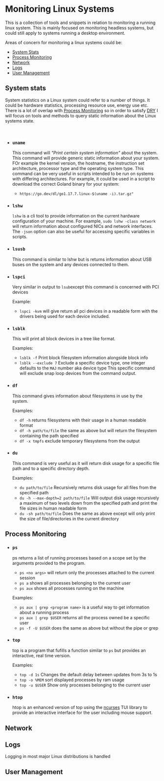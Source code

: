 # Monitoring Linux Systems

This is a collection of tools and snippets in relation to monitoring a running linux system. This is mainly focused on monitoring headless systems, but could still apply to systems running a desktop environment.

Areas of concern for monitoring a linux systems could be:

- [System Stats](#system-stats)
- [Process Monitoring](#process-monitoring)
- [Network](#network)
- [Logs](#logs)
- [User Management](#user-management)

## System stats

System statistics on a Linux system could refer to a number of things. It could be hardware statistics, processing resource use, energy use etc. There is a lot of overlap with [Process Monitoring](#process-monitoring) so in order to satisfy [DRY](https://wikiless.org/wiki/Don%27t_repeat_yourself?lang=en) I will focus on tools and methods to query static information about the Linux systems state.

<br>

- ### `uname`

  This command will _"Print certain system information"_ about the system.
  This command will provide generic static information about your system. FOr example the kernel version, the hostname, the instruction set architecture, processor type and the operating system type.
  This command can be very useful in scripts intended to be run on systems with differing architectures. For example, it could be used in a script to download the correct Goland binary for your system:

  - `https://go.dev/dl/go1.17.7.linux-$(uname -i).tar.gz"`

- ### `lshw`

  `lshw` is a cli tool to provide information on the current hardware configuration of your machine.
  For example, `sudo lshw -class network` will return information about configured NICs and network interfaces.
  The `-json` option can also be useful for accessing specific variables in scripts.
  <br>

- ### `lsusb`

  This command is similar to lshw but is returns information about USB buses on the system and any devices connected to them.

- ### `lspci`

  Very similar in output to `lsub`except this command is concerned with PCI devices

  Example:

  - `lspci -kvm` will give return all pci devices in a readable form with the drivers being used for each device included.

- ### `lsblk`

  This will print all block devices in a tree like format.

  Examples:

  - `lsblk -f` Print block filesystem information alongside block info
  - `lsblk --exclude 7` Exclude a specific device type, one integer defaults to the `MAJ` number aka device type
    This specific command will exclude snap loop devices from the command output.

- ### `df`

  This command gives information about filesystems in use by the system.

  Examples:

  - `df -h` returns filesystems with their usage in a human readable format
  - `df -h path/to/file` the same as above but will return the filesystem containing the path specified
  - `df -x tmpfs` exclude temporary filesystems from the output

- ### `du`

  This command is very useful as it will return disk usage for a specific file path and to a specific directory depth.

  Examples:

  - `du path/to/file` Recursively returns disk usage for all files from the specified path
  - `du -h --max-depth=2 path/to/file` Will output disk usage recursively a maximum of two levels down from the specified path and print the file sizes in human readable form
  - `du -sh path/to/file` Does the same as above except will only print the size of file/directories in the current directory

## Process Monitoring

- ### `ps`

  ps returns a list of running processes based on a scope set by the arguments provided to the program.

  - `ps <no args>` will return only the processes attached to the current session
  - `ps a` shows all processes belonging to the current user
  - `ps aux` shows all processes running on the machine

  Examples:

  - `ps aux | grep <program name>` is a useful way to get information about a running process
  - `ps aux | grep $USER` returns all the process owned be a specific user
  - `ps -f -U $USER` does the same as above but without the pipe or grep

- ### `top`

  top is a program that fufills a function similar to `ps` but provides an interactive, real time version.

  Examples:

  - `top -d 1s` Changes the default delay between updates from 3s to 1s
  - `top -o %MEM` sort displayed processes by ram usage
  - `top -u $USER` Show only processes belonging to the current user

- ### `htop`
  htop is an enhanced version of top using the [ncurses](https://en.wikipedia.org/wiki/Ncurses) TUI library to provide an interactive interface for the user including mouse support.

## Network

## Logs

Logging in most major Linux distributions is handled

## User Management
